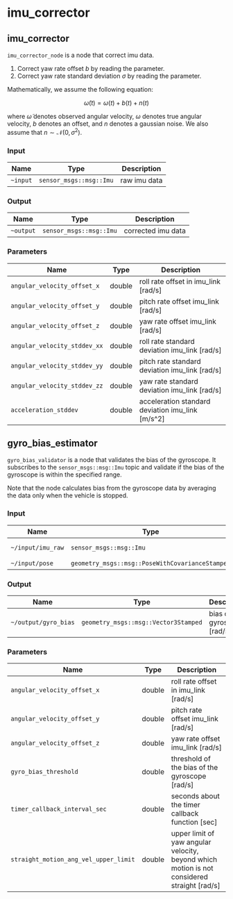 # imu_corrector

## imu_corrector

`imu_corrector_node` is a node that correct imu data.

1. Correct yaw rate offset $b$ by reading the parameter.
2. Correct yaw rate standard deviation $\sigma$ by reading the parameter.

Mathematically, we assume the following equation:

$$
\tilde{\omega}(t) = \omega(t) + b(t) + n(t)
$$

where $\tilde{\omega}$ denotes observed angular velocity, $\omega$ denotes true angular velocity, $b$ denotes an offset, and $n$ denotes a gaussian noise.
We also assume that $n\sim\mathcal{N}(0, \sigma^2)$.

<!-- TODO(TIER IV): Make this repository public or change the link. -->
<!-- Use the value estimated by [deviation_estimator](https://github.com/tier4/calibration_tools/tree/main/localization/deviation_estimation_tools) as the parameters for this node. -->

### Input

| Name     | Type                    | Description  |
| -------- | ----------------------- | ------------ |
| `~input` | `sensor_msgs::msg::Imu` | raw imu data |

### Output

| Name      | Type                    | Description        |
| --------- | ----------------------- | ------------------ |
| `~output` | `sensor_msgs::msg::Imu` | corrected imu data |

### Parameters

| Name                         | Type   | Description                                      |
| ---------------------------- | ------ | ------------------------------------------------ |
| `angular_velocity_offset_x`  | double | roll rate offset in imu_link [rad/s]             |
| `angular_velocity_offset_y`  | double | pitch rate offset imu_link [rad/s]               |
| `angular_velocity_offset_z`  | double | yaw rate offset imu_link [rad/s]                 |
| `angular_velocity_stddev_xx` | double | roll rate standard deviation imu_link [rad/s]    |
| `angular_velocity_stddev_yy` | double | pitch rate standard deviation imu_link [rad/s]   |
| `angular_velocity_stddev_zz` | double | yaw rate standard deviation imu_link [rad/s]     |
| `acceleration_stddev`        | double | acceleration standard deviation imu_link [m/s^2] |

## gyro_bias_estimator

`gyro_bias_validator` is a node that validates the bias of the gyroscope. It subscribes to the `sensor_msgs::msg::Imu` topic and validate if the bias of the gyroscope is within the specified range.

Note that the node calculates bias from the gyroscope data by averaging the data only when the vehicle is stopped.

### Input

| Name              | Type                                            | Description      |
| ----------------- | ----------------------------------------------- | ---------------- |
| `~/input/imu_raw` | `sensor_msgs::msg::Imu`                         | **raw** imu data |
| `~/input/pose`    | `geometry_msgs::msg::PoseWithCovarianceStamped` | ndt pose         |

### Output

| Name                 | Type                                 | Description                   |
| -------------------- | ------------------------------------ | ----------------------------- |
| `~/output/gyro_bias` | `geometry_msgs::msg::Vector3Stamped` | bias of the gyroscope [rad/s] |

### Parameters

| Name                                  | Type   | Description                                                                                 |
| ------------------------------------- | ------ | ------------------------------------------------------------------------------------------- |
| `angular_velocity_offset_x`           | double | roll rate offset in imu_link [rad/s]                                                        |
| `angular_velocity_offset_y`           | double | pitch rate offset imu_link [rad/s]                                                          |
| `angular_velocity_offset_z`           | double | yaw rate offset imu_link [rad/s]                                                            |
| `gyro_bias_threshold`                 | double | threshold of the bias of the gyroscope [rad/s]                                              |
| `timer_callback_interval_sec`         | double | seconds about the timer callback function [sec]                                             |
| `straight_motion_ang_vel_upper_limit` | double | upper limit of yaw angular velocity, beyond which motion is not considered straight [rad/s] |
